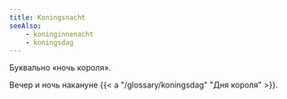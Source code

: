 ```yaml
---
title: Koningsnacht
seeAlso:
    - koninginnenacht
    - koningsdag
---
```


Буквально «ночь короля».

Вечер и ночь накануне {{< a "/glossary/koningsdag" "Дня короля" >}}.

<!--more-->